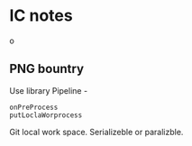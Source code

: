 # IC notes
o

## PNG bountry

Use library 
Pipeline -  
```
onPreProcess
putLoclaWorprocess
```

Git local work space.
Serializeble or paralizble. 
